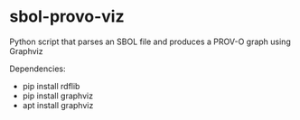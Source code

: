 # sbol-provo-viz
Python script that parses an SBOL file and produces a PROV-O graph using Graphviz

Dependencies:
* pip install rdflib
* pip install graphviz
* apt install graphviz
